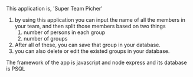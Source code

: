 This application is, 'Super Team Picher'
1. by using this application you can input the name of all the members in your team, and then split those members based on two things
    1. number of persons in each group
    2. number of groups
2. After all of these, you can save that group in your database.
3. you can also delete or edit the existed groups in your database.

The framework of the app is javascript and node express and its database is PSQL